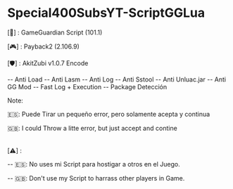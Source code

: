 # Special400SubsYT-ScriptGGLua
[🔰] : GameGuardian Script (101.1)

[🎮] : Payback2 (2.106.9)

[🛡️] : AkitZubi v1.0.7 Encode
 
 -- Anti Load
 -- Anti Lasm
 -- Anti Log
 -- Anti Sstool
 -- Anti Unluac.jar
 -- Anti GG Mod
 -- Fast Log + Execution
 -- Package Detección

Note:
 
🇪🇸: Puede Tirar un pequeño error, pero solamente acepta y continua
 
🇬🇧: I could Throw a litte error, but just accept and contine
 
######
 
[⚠️] :

-- 🇪🇸: No uses mi Script para hostigar a otros en el Juego.

-- 🇬🇧: Don't use my Script to harrass other players in Game.
